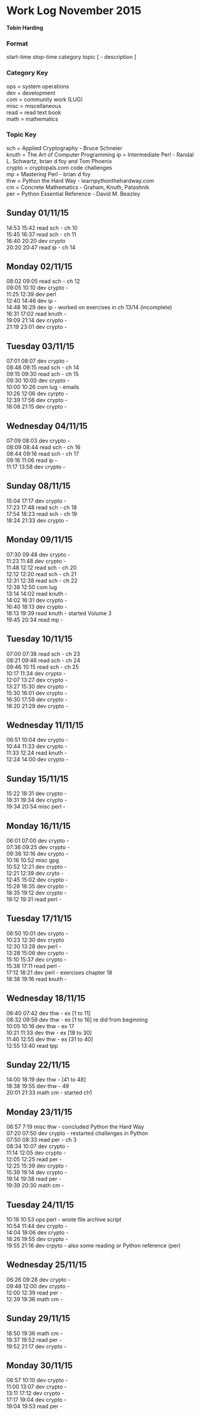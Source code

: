 Work Log November 2015  
======================  
**Tobin Harding**  
  
### Format #  
start-time stop-time category topic [ - description ]  
  
### Category Key #  
ops = system operations  
dev = development  
com = community work (LUG)  
misc = miscellaneous  
read = read text book  
math = mathematics  
  
### Topic Key #  
sch = Applied Cryptography - Bruce Schneier  
knuth = The Art of Computer Programming
ip = Intermediate Perl - Randal L. Schwartz, brian d foy and Tom Phoenix  
crypto = cryptopals.com code challenges  
mp = Mastering Perl - brian d foy  
thw = Python the Hard Way - learnpythonthehardway.com  
cm = Concrete Mathematics - Graham, Knuth, Patashnik  
per = Python Essential Reference - David M. Beazley  
  
Sunday 01/11/15  
----------------  
14:53 15:42 read sch - ch 10  
15:45 16:37 read sch - ch 11  
16:40 20:20 dev crypto  
20:20 20:47 read ip - ch 14  
  
Monday 02/11/15  
----------------  
08:02 09:05 read sch - ch 12  
09:05 10:10 dev crypto -  
11:25 12:39 dev perl  
12:40 14:46 dev ip -  
14:48 16:29 dev ip - worked on exercises in ch 13/14 (incomplete)  
16:31 17:02 read knuth -  
19:09 21:14 dev crypto -  
21:19 23:01 dev crypto -  
  
Tuesday 03/11/15  
----------------  
07:01 08:07 dev crypto -  
08:48 09:15 read sch - ch 14  
09:15 09:30 read sch - ch 15  
09:30 10:00 dev crypto -  
10:00 10:26 com lug - emails  
10:26 12:06 dev cyrpto -  
12:39 17:56 dev crypto -  
18:08 21:15 dev crypto -  
  
Wednesday 04/11/15  
----------------  
07:09 08:03 dev crypto -  
08:09 08:44 read sch - ch 16  
08:44 09:16 read sch - ch 17  
09:16 11:06 read ip -  
11:17 13:58 dev crypto -  
  
Sunday 08/11/15  
----------------  
15:04 17:17 dev crypto -  
17:23 17:48 read sch - ch 18  
17:54 18:23 read sch - ch 19  
18:24 21:33 dev crypto -  
  
Monday 09/11/15  
----------------  
07:30 09:48 dev crypto -  
11:23 11:48 dev crypto -  
11:48 12:12 read sch - ch 20  
12:12 12:20 read sch - ch 21  
12:31 12:38 read sch - ch 22  
12:38 12:50 com lug  
13:14 14:02 read knuth -  
14:02 16:31 dev crypto -  
16:40 18:13 dev crypto -  
18:13 19:39 read knuth - started Volume 3  
19:45 20:34 read mp -  
  
Tuesday 10/11/15  
----------------  
07:00 07:38 read sch - ch 23  
08:21 09:46 read sch - ch 24  
09:46 10:15 read sch - ch 25  
10:17 11:34 dev crypto -  
12:07 13:27 dev crypto -  
13:27 15:30 dev crypto -  
15:30 16:01 dev crypto -  
16:30 17:59 dev crypto -  
18:20 21:29 dev crypto -  
  
Wednesday 11/11/15  
----------------  
06:51 10:04 dev crypto -  
10:44 11:33 dev crypto -  
11:33 12:24 read knuth -  
12:24 14:00 dev crypto -  
  
Sunday 15/11/15  
----------------  
15:22 18:31 dev crypto -  
18:31 19:34 dev crypto -  
19:34 20:54 misc perl -  
  
Monday 16/11/15  
----------------  
06:01 07:00 dev crypto -  
07:36 09:25 dev crypto -  
09:38 10:16 dev crypto -  
10:16 10:52 misc gpg  
10:52 12:21 dev crypto -  
12:21 12:39 dev cryto -  
12:45 15:02 dev crypto -  
15:28 18:35 dev crypto -  
18:35 19:12 dev crypto -  
19:12 19:31 read perl -  
  
Tuesday 17/11/15  
----------------  
06:50 10:01 dev crypto -  
10:23 12:30 dev crypto  
12:30 13:28 dev perl -  
13:28 15:06 dev crypto -  
15:10 15:37 dev crypto -  
15:38 17:11 read perl -  
17:12 18:21 dev perl - exercises chapter 18  
18:38 19:16 read knuth -  
  
Wednesday 18/11/15  
----------------  
06:40 07:42 dev thw - ex [1 to 11]  
08:32 09:59 dev thw - ex [1 to 16] re did from beginning  
10:05 10:16 dev thw - ex 17  
10:21 11:33 dev thw - ex [18 to 30]  
11:40 12:55 dev thw - ex [31 to 40]  
12:55 13:40 read tpp  
  
Sunday 22/11/15  
----------------  
14:00 18:19 dev thw - [41 to 48]  
18:38 19:55 dev thw - 49  
20:01 21:33 math cm - started ch1  
  
Monday 23/11/15  
----------------  
06:57 7:19 misc thw - concluded Python the Hard Way  
07:20 07:50 dev crypto - restarted challenges in Python  
07:50 08:33 read per - ch 3  
08:34 10:07 dev crypto -  
11:14 12:05 dev crypto -  
12:05 12:25 read per -  
12:25 15:39 dev crypto -  
15:39 19:14 dev crypto -  
19:14 19:38 read per -  
19:39 20:30 math cm -  
  
Tuesday 24/11/15  
----------------  
10:18 10:53 ops perl - wrote file archive script  
10:54 11:44 dev crypto -  
14:04 18:06 dev crypto -  
18:26 19:55 dev crypto -  
19:55 21:16 dev crpyto - also some reading or Python reference (per)  
  
Wednesday 25/11/15  
----------------  
06:26 09:28 dev crypto -  
09:48 12:00 dev crypto -  
12:00 12:39 read per -  
12:39 19:36 math cm -  
  
Sunday 29/11/15  
----------------  
18:50 19:36 math cm -  
19:37 19:52 read per -  
19:52 21:17 dev crypto -  
  
Monday 30/11/15  
----------------  
06:57 10:10 dev crypto -  
11:00 13:07 dev crypto -  
13:11 17:12 dev crypto -  
17:17 19:04 dev crypto -  
19:04 19:53 read per -  

